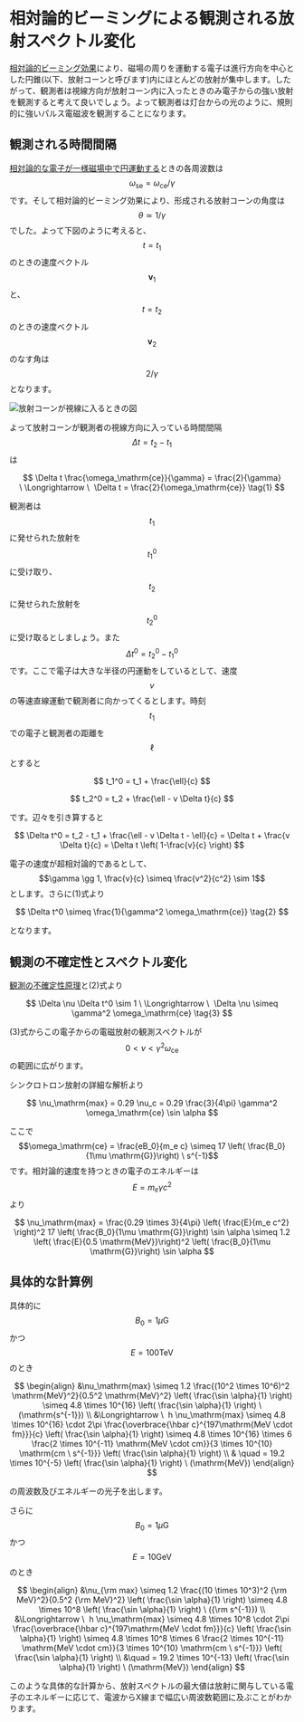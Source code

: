 # 相対論的ビーミングによる観測される放射スペクトル変化

[相対論的ビーミング効果](/astroelec/rel_beaming.md)により、磁場の周りを運動する電子は進行方向を中心とした円錐(以下、放射コーンと呼びます)内にほとんどの放射が集中します。したがって、観測者は視線方向が放射コーン内に入ったときのみ電子からの強い放射を観測すると考えて良いでしょう。よって観測者は灯台からの光のように、規則的に強いパルス電磁波を観測することになります。

## 観測される時間間隔

[相対論的な電子が一様磁場中で円運動する](/astroelec/uniform_mag_rel.md)ときの各周波数は$$\omega_\mathrm{se} = \omega_\mathrm{ce}/\gamma$$です。そして相対論的ビーミング効果により、形成される放射コーンの角度は$$\theta \simeq 1/ \gamma$$でした。よって下図のように考えると、$$t=t_1$$のときの速度ベクトル$$\mathbf{v}_1$$と、$$t=t_2$$のときの速度ベクトル$$\mathbf{v}_2$$のなす角は$$2/\gamma$$となります。

![放射コーンが視線に入るときの図](/images/astroelec/cone.png)

よって放射コーンが観測者の視線方向に入っている時間間隔$$\Delta t = t_2 - t_1$$は

$$
\Delta t \frac{\omega_\mathrm{ce}}{\gamma} 
= \frac{2}{\gamma} \ \Longrightarrow \ 
\Delta t 
= \frac{2}{\omega_\mathrm{ce}} \tag{1}
$$

観測者は$$t_1$$に発せられた放射を$$t_1^0$$に受け取り、$$t_2$$に発せられた放射を$$t_2^0$$に受け取るとしましょう。また$$\Delta t^0 = t_2^0 - t_1^0$$です。ここで電子は大きな半径の円運動をしているとして、速度$$v$$の等速直線運動で観測者に向かってくるとします。時刻$$t_1$$での電子と観測者の距離を$$\ell$$とすると

$$
t_1^0 
= t_1 + \frac{\ell}{c}
$$

$$
t_2^0 
= t_2 + \frac{\ell - v \Delta t}{c}
$$

です。辺々を引き算すると

$$
\Delta t^0 
= t_2 - t_1 + \frac{\ell - v \Delta t - \ell}{c} 
= \Delta t + \frac{v \Delta t}{c} 
= \Delta t \left( 1-\frac{v}{c} \right)
$$

電子の速度が超相対論的であるとして、$$\gamma \gg 1, \frac{v}{c} \simeq \frac{v^2}{c^2} \sim 1$$とします。さらに(1)式より

$$
\Delta t^0 
\simeq \frac{1}{\gamma^2 \omega_\mathrm{ce}} \tag{2}
$$

となります。

## 観測の不確定性とスペクトル変化

[観測の不確定性原理](/astroelec/coherent_time.md)と(2)式より

$$
\Delta \nu \Delta t^0 
\sim 1 \ \Longrightarrow \ 
\Delta \nu 
\simeq \gamma^2 \omega_\mathrm{ce} \tag{3}
$$

(3)式からこの電子からの電磁放射の観測スペクトルが$$0 < \nu < \gamma^2 \omega_\mathrm{ce}$$の範囲に広がります。  

シンクロトロン放射の詳細な解析より

$$
\nu_\mathrm{max} 
= 0.29 \nu_c 
= 0.29 \frac{3}{4\pi} \gamma^2 \omega_\mathrm{ce} \sin \alpha
$$

ここで$$\omega_\mathrm{ce} = \frac{eB_0}{m_e c} \simeq 17 \left( \frac{B_0}{1\mu \mathrm{G}}\right) \ s^{-1}$$です。相対論的速度を持つときの電子のエネルギーは$$E = m_e \gamma c^2$$より

$$
\nu_\mathrm{max} 
= \frac{0.29 \times 3}{4\pi} \left( \frac{E}{m_e c^2} \right)^2 17 \left( \frac{B_0}{1\mu \mathrm{G}}\right) \sin \alpha 
\simeq 1.2 \left( \frac{E}{0.5 \mathrm{MeV}}\right)^2 \left( \frac{B_0}{1\mu \mathrm{G}}\right) \sin \alpha
$$

## 具体的な計算例

具体的に$$B_0 = 1\mu \mathrm{G}$$かつ$$E = 100\mathrm{TeV}$$のとき

$$
\begin{align}
&\nu_\mathrm{max} 
\simeq 1.2 \frac{(10^2 \times 10^6)^2 \mathrm{MeV}^2}{0.5^2 \mathrm{MeV}^2} \left( \frac{\sin \alpha}{1} \right) 
\simeq 4.8 \times 10^{16} \left( \frac{\sin \alpha}{1} \right) \ (\mathrm{s^{-1}}) \\
&\Longrightarrow \ 
h \nu_\mathrm{max} 
\simeq 4.8 \times 10^{16} \cdot 2\pi \frac{\overbrace{\hbar c}^{197\mathrm{MeV \cdot fm}}}{c} \left( \frac{\sin \alpha}{1} \right)
\simeq 4.8 \times 10^{16} \times 6 \frac{2 \times 10^{-11} \mathrm{MeV \cdot cm}}{3 \times 10^{10} \mathrm{cm \ s^{-1}}} \left( \frac{\sin \alpha}{1} \right) \\
& \quad = 19.2 \times 10^{-5} \left( \frac{\sin \alpha}{1} \right) \ (\mathrm{MeV})
\end{align}
$$

の周波数及びエネルギーの光子を出します。

さらに$$B_0 = 1\mu \mathrm{G}$$かつ$$E = 10 \mathrm{GeV}$$のとき

$$
\begin{align}
&\nu_{\rm max} 
\simeq 1.2 \frac{(10 \times 10^3)^2 {\rm MeV}^2}{0.5^2 {\rm MeV}^2} \left( \frac{\sin \alpha}{1} \right) 
\simeq 4.8 \times 10^8 \left( \frac{\sin \alpha}{1} \right) \ ({\rm s^{-1}}) \\
&\Longrightarrow \ 
h \nu_\mathrm{max} 
\simeq 4.8 \times 10^8 \cdot 2\pi \frac{\overbrace{\hbar c}^{197\mathrm{MeV \cdot fm}}}{c} \left( \frac{\sin \alpha}{1} \right)
\simeq 4.8 \times 10^8 \times 6 \frac{2 \times 10^{-11} \mathrm{MeV \cdot cm}}{3 \times 10^{10} \mathrm{cm \ s^{-1}}} \left( \frac{\sin \alpha}{1} \right) \\
&\quad = 19.2 \times 10^{-13} \left( \frac{\sin \alpha}{1} \right) \ (\mathrm{MeV})
\end{align}
$$

このような具体的な計算から、放射スペクトルの最大値は放射に関与している電子のエネルギーに応じて、電波からX線まで幅広い周波数範囲に及ぶことがわかります。